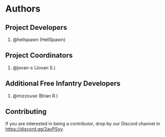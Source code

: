 # Authors

## Project Developers

1. @hellspawn (HellSpawn)

## Project Coordinators

1. @jovan-s (Jovan S.)

## Additional Free Infantry Developers

1. @mizzouse (Brian R.)

## Contributing

If you are interested in being a contributor, drop by our Discord channel in https://discord.gg/2avPSyv.
